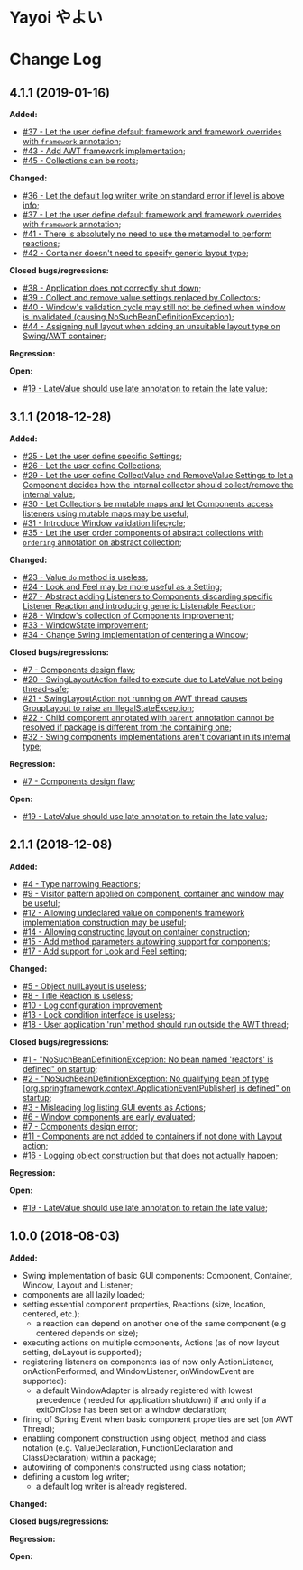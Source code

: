 # Yayoi やよい

# Change Log

## 4.1.1 (2019-01-16)

**Added:**
- [#37 - Let the user define default framework and framework overrides with `framework` annotation](https://github.com/fill0llif/yayoi/issues/37);
- [#43 - Add AWT framework implementation](https://github.com/fill0llif/yayoi/issues/43);
- [#45 - Collections can be roots](https://github.com/fill0llif/yayoi/issues/45);

**Changed:**
- [#36 - Let the default log writer write on standard error if level is above info](https://github.com/fill0llif/yayoi/issues/36);
- [#37 - Let the user define default framework and framework overrides with `framework` annotation](https://github.com/fill0llif/yayoi/issues/37);
- [#41 - There is absolutely no need to use the metamodel to perform reactions](https://github.com/fill0llif/yayoi/issues/41);
- [#42 - Container doesn't need to specify generic layout type](https://github.com/fill0llif/yayoi/issues/42);

**Closed bugs/regressions:**
- [#38 - Application does not correctly shut down](https://github.com/fill0llif/yayoi/issues/38);
- [#39 - Collect and remove value settings replaced by Collectors](https://github.com/fill0llif/yayoi/issues/39);
- [#40 - Window's validation cycle may still not be defined when window is invalidated (causing NoSuchBeanDefinitionException)](https://github.com/fill0llif/yayoi/issues/40);
- [#44 - Assigning null layout when adding an unsuitable layout type on Swing/AWT container](https://github.com/fill0llif/yayoi/issues/44);

**Regression:**

**Open:**
- [#19 - LateValue should use late annotation to retain the late value](https://github.com/fill0llif/yayoi/issues/19);

## 3.1.1 (2018-12-28)

**Added:**
- [#25 - Let the user define specific Settings](https://github.com/fill0llif/yayoi/issues/25);
- [#26 - Let the user define Collections](https://github.com/fill0llif/yayoi/issues/26);
- [#29 - Let the user define CollectValue and RemoveValue Settings to let a Component decides how the internal collector should collect/remove the internal value](https://github.com/fill0llif/yayoi/issues/29);
- [#30 - Let Collections be mutable maps and let Components access listeners using mutable maps may be useful](https://github.com/fill0llif/yayoi/issues/30);
- [#31 - Introduce Window validation lifecycle](https://github.com/fill0llif/yayoi/issues/31);
- [#35 - Let the user order components of abstract collections with `ordering` annotation on abstract collection](https://github.com/fill0llif/yayoi/issues/35);

**Changed:**
- [#23 - Value `do` method is useless](https://github.com/fill0llif/yayoi/issues/23);
- [#24 - Look and Feel may be more useful as a Setting](https://github.com/fill0llif/yayoi/issues/24);
- [#27 - Abstract adding Listeners to Components discarding specific Listener Reaction and introducing generic Listenable Reaction](https://github.com/fill0llif/yayoi/issues/27);
- [#28 - Window's collection of Components improvement](https://github.com/fill0llif/yayoi/issues/28);
- [#33 - WindowState improvement](https://github.com/fill0llif/yayoi/issues/33);
- [#34 - Change Swing implementation of centering a Window](https://github.com/fill0llif/yayoi/issues/34);

**Closed bugs/regressions:**
- [#7 - Components design flaw](https://github.com/fill0llif/yayoi/issues/7);
- [#20 - SwingLayoutAction failed to execute due to LateValue not being thread-safe](https://github.com/fill0llif/yayoi/issues/20);
- [#21 - SwingLayoutAction not running on AWT thread causes GroupLayout to raise an IllegalStateException](https://github.com/fill0llif/yayoi/issues/21);
- [#22 - Child component annotated with `parent` annotation cannot be resolved if package is different from the containing one](https://github.com/fill0llif/yayoi/issues/22);
- [#32 - Swing components implementations aren't covariant in its internal type](https://github.com/fill0llif/yayoi/issues/32);

**Regression:**
- [#7 - Components design flaw](https://github.com/fill0llif/yayoi/issues/7);

**Open:**
- [#19 - LateValue should use late annotation to retain the late value](https://github.com/fill0llif/yayoi/issues/19);

## 2.1.1 (2018-12-08)

**Added:**
- [#4 - Type narrowing Reactions](https://github.com/fill0llif/yayoi/issues/4);
- [#9 - Visitor pattern applied on component, container and window may be useful](https://github.com/fill0llif/yayoi/issues/9);
- [#12 - Allowing undeclared value on components framework implementation construction may be useful](https://github.com/fill0llif/yayoi/issues/12);
- [#14 - Allowing constructing layout on container construction](https://github.com/fill0llif/yayoi/issues/14);
- [#15 - Add method parameters autowiring support for components](https://github.com/fill0llif/yayoi/issues/15);
- [#17 - Add support for Look and Feel setting](https://github.com/fill0llif/yayoi/issues/17);

**Changed:**
- [#5 - Object nullLayout is useless](https://github.com/fill0llif/yayoi/issues/5);
- [#8 - Title Reaction is useless](https://github.com/fill0llif/yayoi/issues/8);
- [#10 - Log configuration improvement](https://github.com/fill0llif/yayoi/issues/10);
- [#13 - Lock condition interface is useless](https://github.com/fill0llif/yayoi/issues/13);
- [#18 - User application 'run' method should run outside the AWT thread](https://github.com/fill0llif/yayoi/issues/18);

**Closed bugs/regressions:**
- [#1 - "NoSuchBeanDefinitionException: No bean named 'reactors' is defined" on startup](https://github.com/fill0llif/yayoi/issues/1);
- [#2 - "NoSuchBeanDefinitionException: No qualifying bean of type [org.springframework.context.ApplicationEventPublisher] is defined" on startup](https://github.com/fill0llif/yayoi/issues/2);
- [#3 - Misleading log listing GUI events as Actions](https://github.com/fill0llif/yayoi/issues/3);
- [#6 - Window components are early evaluated](https://github.com/fill0llif/yayoi/issues/6);
- [#7 - Components design error](https://github.com/fill0llif/yayoi/issues/7);
- [#11 - Components are not added to containers if not done with Layout action](https://github.com/fill0llif/yayoi/issues/11);
- [#16 - Logging object construction but that does not actually happen](https://github.com/fill0llif/yayoi/issues/16);

**Regression:**

**Open:**
- [#19 - LateValue should use late annotation to retain the late value](https://github.com/fill0llif/yayoi/issues/19);

## 1.0.0 (2018-08-03)

**Added:**
* Swing implementation of basic GUI components: Component, Container, Window, Layout and Listener;
* components are all lazily loaded;
* setting essential component properties, Reactions (size, location, centered, etc.);
	* a reaction can depend on another one of the same component (e.g centered depends on size);
* executing actions on multiple components, Actions (as of now layout setting, doLayout is supported);
* registering listeners on components (as of now only ActionListener, onActionPerformed, and WindowListener, onWindowEvent are supported):
	* a default WindowAdapter is already registered with lowest precedence (needed for application shutdown) if and only if a exitOnClose has been set on a window declaration;
* firing of Spring Event when basic component properties are set (on AWT Thread);
* enabling component construction using object, method and class notation (e.g. ValueDeclaration, FunctionDeclaration and ClassDeclaration) within a package;
* autowiring of components constructed using class notation;
* defining a custom log writer;
	* a default log writer is already registered.

**Changed:**

**Closed bugs/regressions:**

**Regression:**

**Open:**

